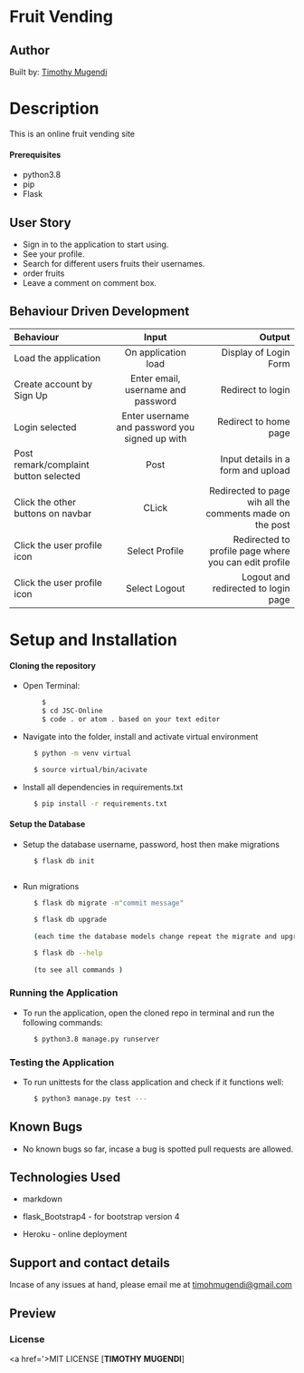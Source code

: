 # Fruit Vending

## Author 
Built by: [Timothy Mugendi](https://github.com/Timoh97)

# Description
This is an online fruit vending site

#### Prerequisites 
* python3.8
* pip
* Flask

## User Story
* Sign in to the application to start using.
* See your profile.
* Search for different users fruits their usernames.
* order fruits
* Leave a comment on comment box.

## Behaviour Driven Development
| Behaviour | Input | Output |
| :---------------- | :---------------: | ------------------: |
| Load the application | On application load | Display of Login Form |
| Create account by Sign Up | Enter email, username and password| Redirect to login|
| Login selected | Enter username and password you signed up with| Redirect to home page|
| Post remark/complaint button selected | Post | Input details in a form and upload |
| Click the other buttons on navbar | CLick | Redirected to page wih all the comments made on the post |
| Click the user profile icon | Select Profile | Redirected to profile page where you can edit profile |
| Click the user profile icon | Select Logout | Logout and redirected to login page |

# Setup and Installation
#### Cloning the repository
* Open Terminal:
```bash
        $ 
        $ cd JSC-Online
        $ code . or atom . based on your text editor 
```
* Navigate into the folder, install and activate virtual environment
```bash
      $ python -m venv virtual

      $ source virtual/bin/acivate
```
* Install all dependencies in requirements.txt
```bash
      $ pip install -r requirements.txt
```
#### Setup the Database
* Setup the database username, password, host then make migrations  
```bash
      $ flask db init
 
```
* Run migrations
```bash
      $ flask db migrate -m"commit message"
```
```bash
      $ flask db upgrade  
      
      (each time the database models change repeat the migrate and upgrade commands.)
```
```bash
      $ flask db --help   
      
      (to see all commands )
```
### Running the Application
* To run the application, open the cloned repo in terminal and run the following commands:
```bash
      $ python3.8 manage.py runserver
```
### Testing the Application       
* To run unittests for the class application and check if it functions well:
```bash
      $ python3 manage.py test ---
```
## Known Bugs
* No known bugs so far, incase a bug is spotted pull requests are allowed.


## Technologies Used
* markdown

* flask_Bootstrap4 - for bootstrap version 4

* Heroku - online deployment


## Support and contact details
Incase of any issues at hand, please email me at timohmugendi@gmail.com
## Preview

### License
<a href='>MIT LICENSE</a>
 [**TIMOTHY MUGENDI**]